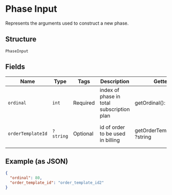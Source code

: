 
# Phase Input

Represents the arguments used to construct a new phase.

## Structure

`PhaseInput`

## Fields

| Name | Type | Tags | Description | Getter | Setter |
|  --- | --- | --- | --- | --- | --- |
| `ordinal` | `int` | Required | index of phase in total subscription plan | getOrdinal(): int | setOrdinal(int ordinal): void |
| `orderTemplateId` | `?string` | Optional | id of order to be used in billing | getOrderTemplateId(): ?string | setOrderTemplateId(?string orderTemplateId): void |

## Example (as JSON)

```json
{
  "ordinal": 80,
  "order_template_id": "order_template_id2"
}
```

